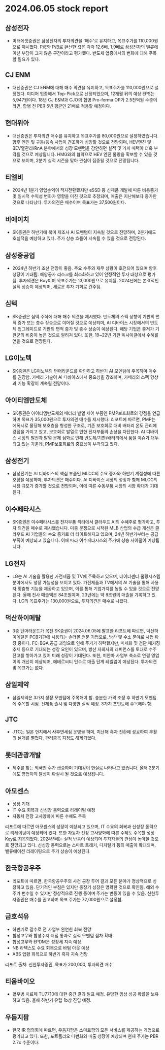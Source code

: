 # 2024.06.05 stock report
## 삼성전자
- 미래에셋증권은 삼성전자의 투자의견을 '매수'로 유지하고, 목표주가를 110,000원으로 제시했다. P/E와 P/B로 환산한 값은 각각 12.6배, 1.9배로 삼성전자의 밸류에이션 부담이 크지 않은 구간이라고 평가했다. 반도체 업종에서의 변화에 대해 주목할 필요가 있다.
## CJ ENM
- 대신증권은 CJ ENM에 대해 매수 의견을 유지하고, 목표주가를 110,000원으로 설정했다. 미디어 업종에서 Top-Pick으로 선정되었으며, 12개월 뒤의 예상 EPS는 5,947원이다. 18년 CJ E&M과 CJO의 합병 Pro-forma OP가 2.5천억원 수준이라면, 합병 전 PER 5년 평균인 21배로 적용할 예정이다.
## 현대위아
- 대신증권은 투자의견 매수를 유지하고 목표주가를 80,000원으로 설정하였습니다. 향후 엔진 및 구동/등속 사업이 견조하게 성장할 것으로 전망되며, HEV엔진 및 BEV열관리/RnA 분야에서의 성장 모멘텀을 감안하면 실적 및 가치 매력이 더욱 부각될 것으로 예상됩니다. HMG와의 협력으로 HEV 엔진 물량을 확보할 수 있을 것으로 보이며, 2분기 실적 시즌을 맞아 관심이 집중될 것으로 전망됩니다.
## 티엘비
- 2024년 1분기 영업손익이 적자전환했지만 eSSD 등 신제품 개발에 따른 비용증가 및 일시적 수익성 변화가 영향을 미친 것으로 추정되며, 매출은 지난해보다 증가한 것으로 나타났다. 투자의견은 매수이며 목표가는 37,500원이다.
## 비에이치
- SK증권은 하반기에 북미 제조사 AI 모멘텀이 지속될 것으로 전망하며, 2분기에도 호실적을 예상하고 있다. 주가 상승 흐름이 지속될 수 있을 것으로 전망된다.
## 삼성중공업
- 2024년 하반기 조선 전망이 좋음. 주요 수주와 재무 상황이 호전되어 있으며 향후 성장이 기대됨. 해양공사 리스크를 최소화하고 있어 안정적인 투자 대상으로 평가됨. 투자의견은 Buy이며 목표주가는 13,000원으로 유지됨. 2024년에는 본격적인 실적 상승이 예상되며, 새로운 투자 기회로 간주됨.
## 심텍
- SK증권은 심텍 주식에 대해 매수 의견을 제시했다. 반도체의 스펙 상향이 기판의 면적 증가 또는 층수 상승으로 이어질 것으로 예상되며, AI 디바이스 시장에서의 반도체 업그레이드로 기판의 면적 증가 및 층수 상승이 예상된다. 해당 기업은 중저가 기판군의 비중이 높은 것으로 알려져 있다. 또한, 19~22년 기판 빅사이클에서 수혜를 얻을 것으로 전망된다.
## LG이노텍
- SK증권은 LG이노텍의 턴어라운드를 확인하고 하반기 AI 모멘텀에 주목하며 매수를 권장함. 카메라 기술이 AI 디바이스에서 중요성을 강조하며, 카메라의 스펙 향상과 기능 확장이 계속될 전망이다.
## 아이티엠반도체
- SK증권은 아이티엠반도체의 배터리 발열 제어 부품인 PMP보호회로의 강점을 언급하며 목표가 35,000원으로 투자의견 매수를 제시했다. 리포트에 따르면, PMP는 에폭시로 몰딩해 보호층을 형성한 구조로, 기존 보호회로 대비 배터리 온도 관리에 강점을 가지고 있고, 보호회로 발열로 인한 전자부품의 손상을 차단한다. AI 디바이스 시장의 발전과 발열 문제 심화로 인해 반도체/기판/배터리에서 품질 이슈가 대두되고 있는 가운데, PMP보호회로의 중요성이 부각되고 있다.
## 삼성전기
- 삼성전기는 AI 디바이스의 핵심 부품인 MLCC의 수요 증가와 하반기 계절성에 따른 호황을 예상하며, 투자의견은 매수이다. AI 디바이스 시장의 성장과 함께 MLCC의 시장 규모가 증가할 것으로 전망되며, 이에 따른 수동부품 시장의 시장 확대가 기대된다.
## 이수페타시스
- SK증권은 이수페타시스를 전자부품 섹터에서 클라우드 AI의 수혜주로 평가하고, 투자 의견을 매수로 제시했습니다. 미중 분쟁으로 시작된 MLB 산업의 수급 개선은 클라우드 AI 기업들의 수요 증가로 더 타이트해지고 있으며, 24년 하반기부터는 공급 부족이 예상되고 있습니다. 이에 따라 이수페타시스의 주가에 상승 사이클이 예상됩니다.
## LG전자
- LG는 AI 기술을 활용한 가전제품 및 TV에 주목하고 있으며, 데이터센터 쿨링시스템 분야에서도 성장 가능성을 보이고 있다. 가전제품과 TV에서의 AI 기술을 통해 사용자 맞춤형 기능을 제공하고 있으며, 이를 통해 기업가치를 높일 수 있을 것으로 전망된다. 올해 전사 매출액은 84조원이며, 23년에는 약 8조원의 매출을 기록하고 있다. LG의 목표주가는 130,000원으로, 투자의견은 매수로 나왔다.
## 덕산하이메탈
- 3중 턴어라운드가 목전
  SK증권이 2024.06.05에 발표한 리포트에 따르면, 덕산하이메탈은 PCB기판에 사용되는 솔더볼 전문 기업으로, 방산 및 수소 분야로 사업 확장 중이다. FC-BGA 공급 과잉으로 인해 주가가 하락했지만, 미세화 및 첨단 패키징 추세 등으로 기대되는 성장 요인이 있으며, 방산 자회사의 레퍼런스를 토대로 수주 잔고를 쌓아가고 있어 미래 성장이 기대된다. 또한, 미얀마 사업부 축소로 연결 영업 이익 개선이 예상되며, 에테르씨티 인수로 매출 단계 레벨업이 예상된다. 투자의견 및 목표가는 없다.
## 삼일제약
- 삼일제약은 3가지 성장 모멘텀에 주목해야 함. 충분한 가격 조정 후 하반기 모멘텀에 주목할 시점. 신제품 출시 및 다양한 실적 예정. 3가지 포인트에 주목해야 함.
## JTC
- JTC는 일본 현지에서 사후면세점 운영을 하며, 지난해 흑자 전환에 성공하여 부활의 날개를 펼쳤다. 관리종목 지정도 해제되었다.
## 롯데관광개발
- 제주를 찾는 외국인 수가 급증하며 기대감이 현실로 나타나고 있습니다. 올해 2분기에도 영업이익 달성이 확실시 될 것으로 예상됩니다.
## 아모센스
- 성장 기대
- IT 수요 회복과 신성장 동력으로 리레이팅 예정
- 자동차 전장 고사양화에 따른 수혜도 주목

리포트에 따르면 아모센스의 성장이 예상되고 있으며, IT 수요의 회복과 신성장 동력으로 리레이팅이 예정되어 있다. 또한 자동차 전장 고사양화에 따른 수혜도 주목할 성장Key로 지목되었다. 2024년에는 실적 반등이 예상되어 투자자들의 관심이 높아질 것으로 전망되고 있다. 신성장 동력으로는 스마트 트래커, 디지털키 등의 매출이 확대되며, 밸류에이션 리레이팅으로 주가 상승이 예상된다.
## 한국항공우주
- 리포트에 따르면, 한국항공우주의 사천 공장 투어 결과 모든 분야가 정상적으로 성장하고 있음. 단기적인 부침은 있지만 중장기 성장은 명확한 것으로 확인됨. 해외 수주가 변수일 수 있지만 정상적으로 진행 중이며 주가는 변동이 있을 수 있음. 신한투자증권은 매수를 권고하며 목표 주가는 72,000원으로 설정함.
## 금호석유
- 하반기로 갈수로 전 사업부 완연한 회복 전망
- 합성고무와 합성수지 저점 통과로 실적 모멘텀 점차 확대
- 합성고무와 EPDM은 성장세 지속 예상
- NB 라텍스도 수요 회복으로 바텀 아웃 예상
- ABS 업황 회복으로 하반기 흑자 지속 전망

리포트 출처: 신한투자증권, 목표가 200,000, 투자의견 매수
## 티움바이오
- 혈우병 치료제 TU7710에 대한 중간 결과 발표 예정. 유망한 임상 성공 확률을 보유하고 있음. 올해 하반기 유럽 1b상 진입 예정.
## 우듬지팜
- 한국 IR 협의회에 따르면, 우듬지팜은 스마트팜의 모든 서비스를 제공하는 기업으로 평가되고 있다. 또한, 포트폴리오 다변화와 매출 성장이 예상되며 현재 주가는 PBR 2.7x 수준이다.